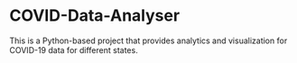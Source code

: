# COVID-Data-Analyser
This is a Python-based project that provides analytics and visualization for COVID-19 data for different states.
